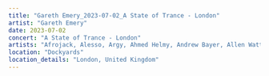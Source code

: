 ```yaml
---
title: "Gareth Emery_2023-07-02_A State of Trance - London"
artist: "Gareth Emery"
date: 2023-07-02
concert: "A State of Trance - London"
artists: "Afrojack, Alesso, Argy, Ahmed Helmy, Andrew Bayer, Allen Watts"
location: "Dockyards"
location_details: "London, United Kingdom"
---
```

